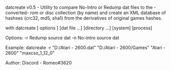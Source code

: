 datcreate v0.5 - Utility to compare No-Intro or Redump dat files to the -converted- rom or disc
                 collection (by name) and create an XML database of hashses (crc32, md5, sha1) from
                 the derivatives of original games hashes.

with datcreate [ options ] [dat file ...] [directory ...] [system] [process]

Options:
  -r    Redump source dat
  -n    No-intro source dat

Example:
              datcreate -r "D:/Atari - 2600.dat" "D:/Atari - 2600/Games" "Atari - 2600" "maxcso_1_12_0"

Author:
   Discord - Romeo#3620